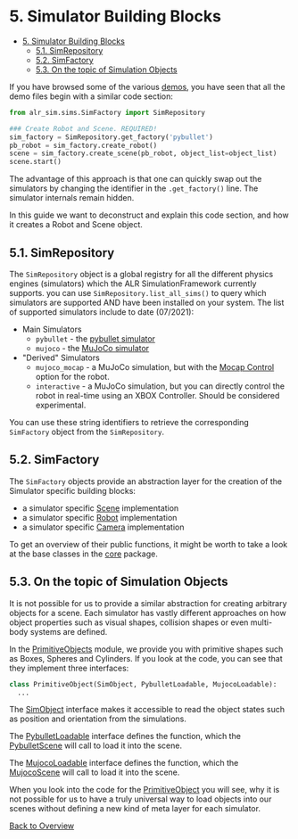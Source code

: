 # 5. Simulator Building Blocks

- [5. Simulator Building Blocks](#5-simulator-building-blocks)
  - [5.1. SimRepository](#51-simrepository)
  - [5.2. SimFactory](#52-simfactory)
  - [5.3. On the topic of Simulation Objects](#53-on-the-topic-of-simulation-objects)

If you have browsed some of the various [demos](../demos), you have seen that all the demo files begin with a similar code section:

```python
from alr_sim.sims.SimFactory import SimRepository

### Create Robot and Scene. REQUIRED!
sim_factory = SimRepository.get_factory('pybullet')
pb_robot = sim_factory.create_robot()
scene = sim_factory.create_scene(pb_robot, object_list=object_list)
scene.start()
```

The advantage of this approach is that one can quickly swap out the simulators by changing the identifier in the `.get_factory()` line. The simulator internals remain hidden.

In this guide we want to deconstruct and explain this code section, and how it creates a Robot and Scene object.

## 5.1. SimRepository
The `SimRepository` object is a global registry for all the different physics engines (simulators) which the ALR SimulationFramework currently supports.
you can use `SimRepository.list_all_sims()` to query which simulators are supported AND have been installed on your system. The list of supported simulators include to date (07/2021):

- Main Simulators
  - `pybullet` - the [pybullet simulator](https://pybullet.org/wordpress/)
  - `mujoco` - the [MuJoCo simulator](http://www.mujoco.org/)
- "Derived" Simulators
  - `mujoco_mocap` - a MuJoCo simulation, but with the [Mocap Control](04_classic_task.md#441-mujcoco-mocap--ik) option for the robot.
  - `interactive` - a MuJoCo simulation, but you can directly control the robot in real-time using an XBOX Controller. Should be considered experimental.

You can use these string identifiers to retrieve the corresponding `SimFactory` object from the `SimRepository`.

## 5.2. SimFactory
The `SimFactory` objects provide an abstraction layer for the creation of the Simulator specific building blocks:
- a simulator specific [Scene](../alr_sim/core/Scene.py) implementation
- a simulator specific [Robot](../alr_sim/core/Robot.py) implementation
- a simulator specific [Camera](../alr_sim/core/Camera.py) implementation

To get an overview of their public functions, it might be worth to take a look at the base classes in the [core](../alr_sim/core) package.
  

## 5.3. On the topic of Simulation Objects
It is not possible for us to provide a similar abstraction for creating arbitrary objects for a scene. Each simulator has vastly different approaches on how object properties such as visual shapes, collision shapes or even multi-body systems are defined.

In the [PrimitiveObjects](../alr_sim/sims/universal_sim/PrimitiveObjects.py) module, we provide you with primitive shapes such as Boxes, Spheres and Cylinders. If you look at the code, you can see that they implement three interfaces:

```python
class PrimitiveObject(SimObject, PybulletLoadable, MujocoLoadable):
  ...
```
The [SimObject](../alr_sim/core/SimObject.py) interface makes it accessible to read the object states such as position and orientation from the simulations.

The [PybulletLoadable](../alr_sim/sims/pybullet/PybulletLoadable.py) interface defines the function, which the [PybulletScene](../alr_sim/sims/pybullet/PyBulletScene.py) will call to load it into the scene.

The [MujocoLoadable](../alr_sim/sims/mujoco/MujocoLoadable.py) interface defines the function, which the [MujocoScene](../alr_sim/sims/mujoco/MujocoLoadable.py.py) will call to load it into the scene.

When you look into the code for the [PrimitiveObject](../alr_sim/sims/universal_sim/PrimitiveObjects.py) you will see, why it is not possible for us to have a truly universal way to load objects into our scenes without defining a new kind of meta layer for each simulator.


[Back to Overview](./)
